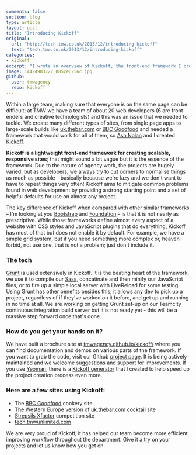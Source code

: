 ```yaml
---
comments: false
section: blog
type: article
layout: post
title: "Introducing Kickoff"
original:
  url: "http://tech.tmw.co.uk/2013/12/introducing-kickoff"
  text: "tech.tmw.co.uk/2013/12/introducing-kickoff"
categories:
- kickoff
excerpt: "I wrote an overview of Kickoff, the front-end framework I created, for the TMW Labs blog."
image: 14424983722_085ce6256c.jpg
github:
  user: tmwagency
  repo: kickoff
---
```

Within a large team, making sure that everyone is on the same page can be difficult; at TMW we have a team of about 20 web developers (6 are front-enders and creative technologists) and this was an issue that we needed to tackle. We create many different types of sites, from single page apps to large-scale builds like [uk.thebar.com](http://uk.thebar.com) or [BBC Goodfood](http://www.bbcgoodfood.com) and needed a framework that would work for all of them, so [Ash Nolan](http://twitter.com/AshNolan_) and I created [Kickoff](http://tmwagency.github.io/kickoff/).

**Kickoff is a lightweight front-end framework for creating scalable, responsive sites**; that might sound a bit vague but it is the essence of the framework. Due to the nature of agency work, the projects are hugely varied, but as developers, we always try to cut corners to normalise things as much as possible – basically because we're lazy and we don't want to have to repeat things very often! Kickoff aims to mitigate common problems found in web development by providing a strong starting point and a set of helpful defaults for use on almost any project.

The key difference of Kickoff when compared with other similar frameworks – I'm looking at you [Bootstrap](http://getbootstrap.com/) and [Foundation](foundation.zurb.com) – is that it is not nearly as prescriptive. While those frameworks define almost every aspect of a website with CSS styles and JavaScript plugins that do everything, Kickoff has most of that but does not enable it by default. For example, we have a simple grid system, but if you need something more complex or, heaven forbid, not use one, that is not a problem; just don't include it.

### The tech
[Grunt](http://gruntjs.com) is used extensively in Kickoff. It is the beating heart of the framework, we use it to compile our [Sass](http://sass-lang.com), concatinate and then minify our JavaScript files, or to fire up a simple local server with LiveReload for some testing. Using Grunt has other benefits besides this; it allows any dev to pick up a project, regardless of if they've worked on it before, and get up and running in no time at all. We are working on getting Grunt set-up on our Teamcity continuous integration build server but it is not ready yet - this will be a massive step forward once that's done.

### How do you get your hands on it?
We have built a brochure site at [tmwagency.github.io/kickoff/](http://tmwagency.github.io/kickoff/) where you can find documentation and demos on various parts of the framework. If you want to grab the code, visit our Github [project page](https://github.com/tmwagency/kickoff/). It is being actively maintained and we welcome suggestions and support for improvements. If you use [Yeoman](http://yeoman.io), there is a [Kickoff generator](http://tmwagency.github.io/kickoff/docs/yeoman.html) that I created to help speed up the project creation process even more.

### Here are a few sites using Kickoff:

* The [BBC Goodfood](http://www.bbcgoodfood.com) cookery site
* The Western Europe version of [uk.thebar.com](http://uk.thebar.com) cocktail site
* [Strepsils Xfactor](http://strepsils.co.uk/xfactor) competition site
* [tech.tmwunlimited.com](http://tech.tmwunlimited.com)

We are very proud of Kickoff, it has helped our team become more efficient, improving workflow throughout the department. Give it a try on your projects and let us know how you get on.


